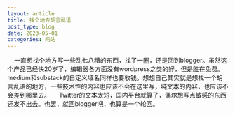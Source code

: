 ```yaml
---
layout: article
title: 找个地方胡言乱语
post_type: blog
date: 2023-05-01
categories: 网站
---
```

    一直想找个地方写一些乱七八糟的东西，找了一圈，还是回到blogger。虽然这个产品已经快20岁了，编辑器各方面没有wordpress之类的好，但是胜在免费。medium和substack的自定义域名同样也要收钱。想想自己其实就是想找一个胡言乱语的地方，一些技术性的内容也应该不会在这里写，纯文本的内容，也应该不会差到哪里去。
    Twitter的文本太短，国内平台就算了，偶尔想写点敏感的东西还发不出去。也罢，就回blogger吧，也算是一个轮回。
